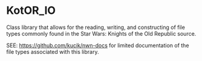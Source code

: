# KotOR_IO
Class library that allows for the reading, writing, and constructing of file types commonly found in the Star Wars: Knights of the Old Republic source.

SEE: https://github.com/kucik/nwn-docs for limited documentation of the file types associated with this library.
